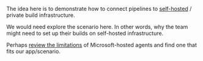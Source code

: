 The idea here is to demonstrate how to connect pipelines to [self-hosted](https://docs.microsoft.com/en-us/azure/devops/pipelines/agents/agents?view=azdevops#install) / private build infrastructure.

We would need explore the scenario here. In other words, why the team might need to set up their builds on self-hosted infrastructure.

Perhaps [review the limitations](https://docs.microsoft.com/en-us/azure/devops/pipelines/agents/hosted?view=azdevops&tabs=yaml#capabilities-and-limitations) of Microsoft-hosted agents and find one that fits our app/scenario.